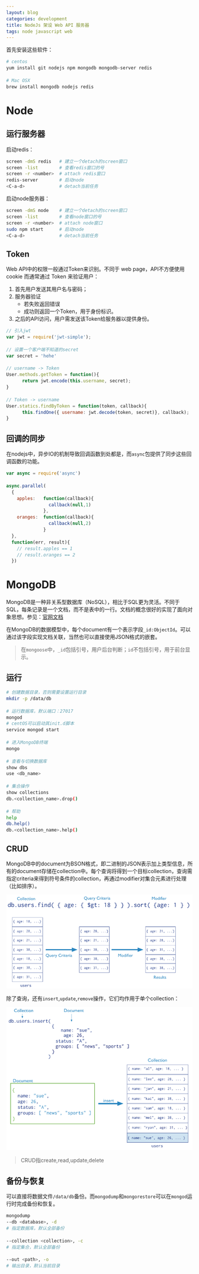 ```yaml
---
layout: blog
categories: development
title: NodeJs 架设 Web API 服务器
tags: node javascript web
---
```


首先安装这些软件：

```bash
# centos
yum install git nodejs npm mongodb mongodb-server redis

# Mac OSX
brew install mongodb nodejs redis
```

# Node

## 运行服务器

启动redis：

```bash
screen -dmS redis   # 建立一个detach的screen窗口
screen -list        # 查看redis窗口的号
screen -r <number>  # attach redis窗口
redis-server        # 启动node
<C-a-d>             # detach当前任务
```

启动node服务器：

```bash
screen -dmS node    # 建立一个detach的screen窗口
screen -list        # 查看node窗口的号
screen -r <number>  # attach node窗口
sudo npm start      # 启动node
<C-a-d>             # detach当前任务
```

## Token

Web API中的权限一般通过Token来识别。不同于 web page，API不方便使用 cookie 而通常通过 Token 来验证用户：

1. 首先用户发送其用户名与密码；
2. 服务器验证
    * 若失败返回错误
    * 成功则返回一个Token，用于身份标识。
3. 之后的API访问，用户需发送该Token给服务器以提供身份。

```js
// 引入jwt
var jwt = require('jwt-simple');

// 设置一个客户端不知道的secret
var secret = 'hehe'

// username -> Token
User.methods.getToken = function(){
      return jwt.encode(this.username, secret);
}

// Token -> username
User.statics.findByToken = function(token, callback){
      this.findOne({ username: jwt.decode(token, secret)}, callback);
}
```

## 回调的同步

在nodejs中，异步IO的机制导致回调函数到处都是，而`async`包提供了同步这些回调函数的功能。

```js
var async = require('async')

async.parallel(
  {
    apples:   function(callback){
                callback(null,1)
              },  
    oranges:  function(callback){
                callback(null,2)
              }
  },  
  function(err, result){
    // result.apples == 1
    // result.oranges == 2
  }) 
```

# MongoDB

MongoDB是一种非关系型数据库（NoSQL），相比于SQL更为灵活。不同于SQL，每条记录是一个文档，而不是表中的一行。文档的概念很好的实现了面向对象思想。参见：[官网文档](http://docs.mongodb.org/)

在MongoDB的数据模型中，每个document有一个表示字段`_id:ObjectId`。可以通过该字段实现文档关联，当然也可以直接使用JSON格式的嵌套。

> 在`mongoose`中，`_id`包括引号，用户后台判断；`id`不包括引号，用于前台显示。

## 运行

```bash
# 创建数据目录，否则需要设置运行目录
mkdir -p /data/db

# 运行数据库，默认端口：27017
mongod
# centOS可以启动其init.d脚本
service mongod start

# 进入MongoDB终端
mongo

# 查看与切换数据库
show dbs
use <db_name>

# 集合操作
show collections
db.<collection_name>.drop()

# 帮助
help
db.help()
db.<collection_name>.help()
```


## CRUD

MongoDB中的document为BSON格式，即二进制的JSON表示加上类型信息，所有的document存储在collection中。每个查询将得到一个目标collection，查询需指定criteria来得到符号条件的collection，再通过modifier对集合元素进行处理（比如排序）。

![](/assets/img/blog/crud-query-stages.png)

除了查询，还有`insert`,`update`,`remove`操作，它们均作用于单个collection：

![](/assets/img/blog/crud-insert-stages.png)

> CRUD指create,read,update,delete

## 备份与恢复

可以直接将数据文件`/data/db`备份。而`mongodump`和`mongorestore`可以在`mongod`运行时完成备份和恢复。

```bash
mongodump
--db <database>, -d
# 指定数据库，默认全部备份

--collection <collection>, -c
# 指定集合，默认全部备份

--out <path>, -o
# 输出目录，默认当前目录
```
